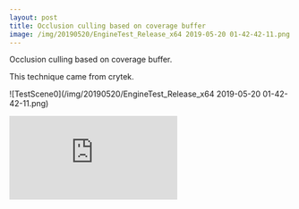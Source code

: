 ```yaml
---
layout: post
title: Occlusion culling based on coverage buffer
image: /img/20190520/EngineTest_Release_x64 2019-05-20 01-42-42-11.png
---
```


Occlusion culling based on coverage buffer.

This technique came from crytek. 

![TestScene0](/img/20190520/EngineTest_Release_x64 2019-05-20 01-42-42-11.png)

<iframe src='https://view.officeapps.live.com/op/embed.aspx?src=[http://advances.realtimerendering.com/s2011/SousaSchulzKazyan%20-%20CryEngine%203%20Rendering%20Secrets%20((Siggraph%202011%20Advances%20in%20Real-Time%20Rendering%20Course).ppt]' width='px' height='px' frameborder='0'>
</iframe>


